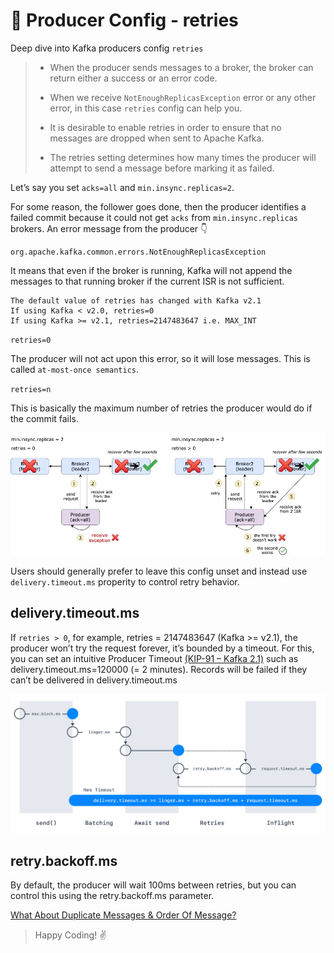 # 👊 Producer Config - retries

Deep dive into Kafka producers config `retries`

> - When the producer sends messages to a broker, the broker can return either a success or an error code.
> 
> - When we receive `NotEnoughReplicasException` error or any other error, in this case `retries` config can help you.
> 
> - It is desirable to enable retries in order to ensure that no messages are dropped when sent to Apache Kafka.
> 
> - The retries setting determines how many times the producer will attempt to send a message before marking it as failed. 

Let’s say you set `acks=all` and `min.insync.replicas=2`.

For some reason, the follower goes done, then the producer identifies a failed commit because it could not get `acks` from `min.insync.replicas` brokers. An error message from the producer :point_down:

```
org.apache.kafka.common.errors.NotEnoughReplicasException
```

It means that even if the broker is running, Kafka will not append the messages to that running broker if the current ISR is not sufficient.

```commandline
The default value of retries has changed with Kafka v2.1
If using Kafka < v2.0, retries=0
If using Kafka >= v2.1, retries=2147483647 i.e. MAX_INT
```

`retries=0`

The producer will not act upon this error, so it will lose messages. This is called `at-most-once semantics`.

`retries=n`

This is basically the maximum number of retries the producer would do if the commit fails. 

![Retries](../../../assets/producers_config/retries.webp "Retries")

Users should generally prefer to leave this config unset and instead use `delivery.timeout.ms` properity to control retry behavior.

## delivery.timeout.ms

If `retries > 0`, for example, retries = 2147483647 (Kafka >= v2.1), the producer won’t try the request forever, it’s bounded by a timeout. For this, you can set an intuitive Producer Timeout [(KIP-91 – Kafka 2.1)](https://cwiki.apache.org/confluence/display/KAFKA/KIP-91+Provide+Intuitive+User+Timeouts+in+The+Producer) such as delivery.timeout.ms=120000 (= 2 minutes). Records will be failed if they can’t be delivered in delivery.timeout.ms

![Delivery Timeout](../../../assets/producers_config/delivery.timeout.ms.webp "Delivery Timeout")

## retry.backoff.ms

By default, the producer will wait 100ms between retries, but you can control this using the retry.backoff.ms parameter.

[What About Duplicate Messages & Order Of Message?]()

> Happy Coding! :v:
